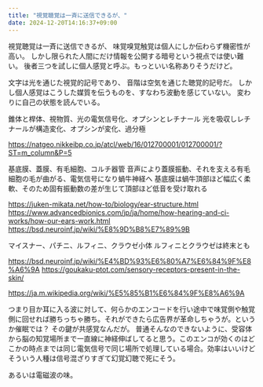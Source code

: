 ```yaml
---
title: "視覚聴覚は一斉に送信できるが、"
date: 2024-12-20T14:16:37+09:00
---
```

視覚聴覚は一斉に送信できるが、
味覚嗅覚触覚は個人にしか伝わらず機密性が高い。
しかし限られた人間にだけ情報を公開する暗号という視点では使い難い。
後者三つを試しに個人感覚と呼ぶ。もっといい名称ありそうだけど。

文字は光を通じた視覚的記号であり、
音階は空気を通じた聴覚的記号だ。
しかし個人感覚はこうした媒質を伝うものを、すなわち波動を感じていない。
変わりに自己の状態を読んでいる。



錐体と桿体、視物質、光の電気信号化、オプシンとレチナール
光を吸収しレチナールが構造変化、オプシンが変化、過分極

https://natgeo.nikkeibp.co.jp/atcl/web/16/012700001/012700001/?ST=m_column&P=5


基底膜、蓋膜、有毛細胞、コルチ器管
音声により蓋膜振動、それを支える有毛細胞の毛が曲がる、電気信号になり蝸牛神経へ
基底膜は蝸牛頂部ほど幅広く柔軟、そのため固有振動数の差が生じて頂部ほど低音を受け取れる

https://juken-mikata.net/how-to/biology/ear-structure.html
https://www.advancedbionics.com/jp/ja/home/how-hearing-and-ci-works/how-our-ears-work.html
https://bsd.neuroinf.jp/wiki/%E8%9D%B8%E7%89%9B


マイスナー、パチニ、ルフィニ、クラウゼ小体
ルフィニとクラウゼは終末とも

https://bsd.neuroinf.jp/wiki/%E4%BD%93%E6%80%A7%E6%84%9F%E8%A6%9A
https://goukaku-ptot.com/sensory-receptors-present-in-the-skin/

https://ja.m.wikipedia.org/wiki/%E5%85%B1%E6%84%9F%E8%A6%9A


つまり目か耳に入る波に対して、何らかのエンコードを行い途中で味覚側や触覚側に回せれば勝ちっちゃ勝ち。それができたら広告界が革命しちゃうが。というか催眠では？
その鍵が共感覚なんだが。
普通そんなのできないように、受容体から脳の知覚場所まで一直線に神経伸ばしてると思う。このエンコが効くのはどこかの時点までは同じ電気信号で同じ場所で処理している場合。効率はいいけどそういう人種は信号混ざりすぎて幻覚幻聴で死にそう。

あるいは電磁波の味。
